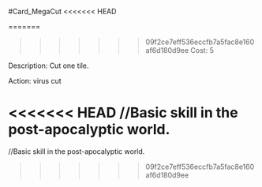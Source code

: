 #Card_MegaCut
<<<<<<< HEAD

=======
>>>>>>> 09f2ce7eff536eccfb7a5fac8e160af6d180d9ee
Cost: 5

Description: Cut one tile.

Action:
    virus
        cut

<<<<<<< HEAD
//Basic skill in the post-apocalyptic world.
=======
//Basic skill in the post-apocalyptic world.
>>>>>>> 09f2ce7eff536eccfb7a5fac8e160af6d180d9ee
